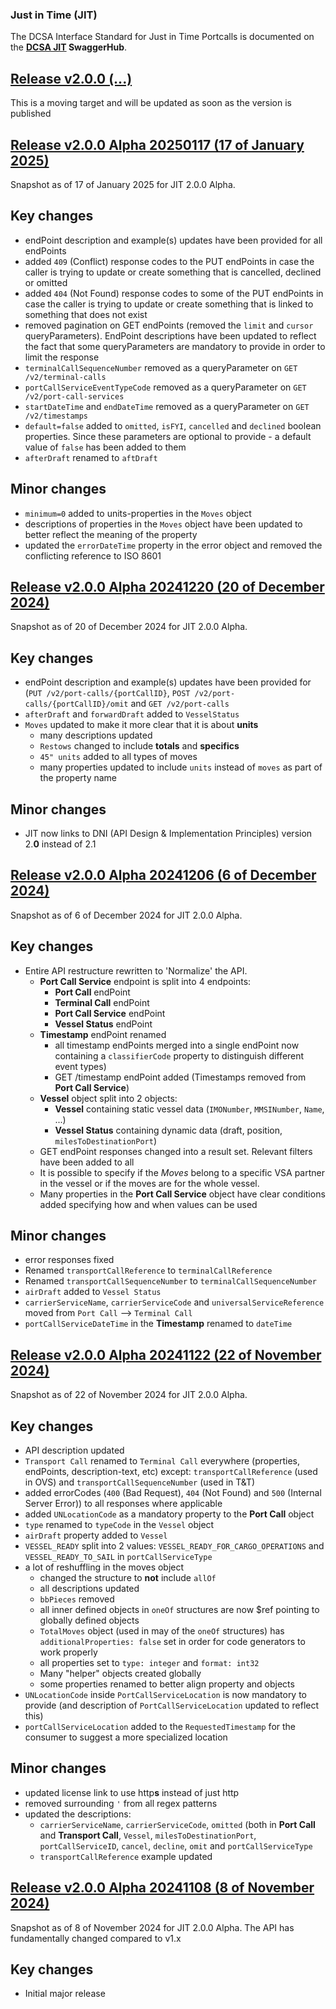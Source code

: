 ### Just in Time (JIT)

The DCSA Interface Standard for Just in Time Portcalls is documented on the **[DCSA JIT](https://app.swaggerhub.com/apis/dcsaorg/DCSA_JIT) SwaggerHub**.

<a name="v200"></a>[Release v2.0.0 (...)](https://app.swaggerhub.com/apis-docs/dcsaorg/DCSA_JIT/2.0.0)
---
This is a moving target and will be updated as soon as the version is published

<a name="v200A20250117"></a>[Release v2.0.0 Alpha 20250117 (17 of January 2025)](https://app.swaggerhub.com/apis-docs/dcsaorg/DCSA_JIT/2.0.0-Alpha-20250117)
---
Snapshot as of 17 of January 2025 for JIT 2.0.0 Alpha.
## Key changes
- endPoint description and example(s) updates have been provided for all endPoints
- added `409` (Conflict) response codes to the PUT endPoints in case the caller is trying to update or create something that is cancelled, declined or omitted
- added `404` (Not Found) response codes to some of the PUT endPoints in case the caller is trying to update or create something that is linked to something that does not exist
- removed pagination on GET endPoints (removed the `limit` and `cursor` queryParameters). EndPoint descriptions have been updated to reflect the fact that some queryParameters are mandatory to provide in order to limit the response
- `terminalCallSequenceNumber` removed as a queryParameter on `GET /v2/terminal-calls`
- `portCallServiceEventTypeCode` removed as a queryParameter on `GET /v2/port-call-services`
- `startDateTime` and `endDateTime` removed as a queryParameter on `GET /v2/timestamps`
- `default=false` added to `omitted`, `isFYI`, `cancelled` and `declined` boolean properties. Since these parameters are optional to provide - a default value of `false` has been added to them
- `afterDraft` renamed to `aftDraft`

## Minor changes
- `minimum=0` added to units-properties in the `Moves` object
- descriptions of properties in the `Moves` object have been updated to better reflect the meaning of the property
- updated the `errorDateTime` property in the error object and removed the conflicting reference to ISO 8601

<a name="v200A20241220"></a>[Release v2.0.0 Alpha 20241220 (20 of December 2024)](https://app.swaggerhub.com/apis-docs/dcsaorg/DCSA_JIT/2.0.0-Alpha-20241220)
---
Snapshot as of 20 of December 2024 for JIT 2.0.0 Alpha.
## Key changes
- endPoint description and example(s) updates have been provided for (`PUT /v2/port-calls/{portCallID}`, `POST /v2/port-calls/{portCallID}/omit` and `GET /v2/port-calls`
- `afterDraft` and `forwardDraft` added to `VesselStatus`
- `Moves` updated to make it more clear that it is about **units**
  - many descriptions updated
  - `Restows` changed to include **totals** and **specifics**
  - `45" units` added to all types of moves
  - many properties updated to include `units` instead of `moves` as part of the property name

## Minor changes
- JIT now links to DNI (API Design & Implementation Principles) version 2.**0** instead of 2.1

<a name="v200A20241206"></a>[Release v2.0.0 Alpha 20241206 (6 of December 2024)](https://app.swaggerhub.com/apis-docs/dcsaorg/DCSA_JIT/2.0.0-Alpha-20241206)
---
Snapshot as of 6 of December 2024 for JIT 2.0.0 Alpha.
## Key changes
- Entire API restructure rewritten to 'Normalize' the API.
  - **Port Call Service** endpoint is split into 4 endpoints:
    - **Port Call** endPoint
    - **Terminal Call** endPoint
    - **Port Call Service** endPoint
    - **Vessel Status** endPoint
  - **Timestamp** endPoint renamed
    - all timestamp endPoints merged into a single endPoint now containing a `classifierCode` property to distinguish different event types)
    - GET /timestamp endPoint added (Timestamps removed from **Port Call Service**)
  - **Vessel** object split into 2 objects:
    - **Vessel** containing static vessel data (`IMONumber`, `MMSINumber`, `Name`, ...)
    - **Vessel Status** containing dynamic data (draft, position, `milesToDestinationPort`)
  - GET endPoint responses changed into a result set. Relevant filters have been added to all
  - It is possible to specify if the *Moves* belong to a specific VSA partner in the vessel or if the moves are for the whole vessel. 
  - Many properties in the **Port Call Service** object have clear conditions added specifying how and when values can be used

## Minor changes
  - error responses fixed
  - Renamed `transportCallReference` to `terminalCallReference`
  - Renamed `transportCallSequenceNumber` to `terminalCallSequenceNumber`
  - `airDraft` added to `Vessel Status`
  - `carrierServiceName`, `carrierServiceCode` and `universalServiceReference` moved from `Port Call` --> `Terminal Call`
  - `portCallServiceDateTime` in the **Timestamp** renamed to `dateTime`

<a name="v200A20241122"></a>[Release v2.0.0 Alpha 20241122 (22 of November 2024)](https://app.swaggerhub.com/apis-docs/dcsaorg/DCSA_JIT/2.0.0-Alpha-20241122)
---
Snapshot as of 22 of November 2024 for JIT 2.0.0 Alpha.
## Key changes
- API description updated
- `Transport Call` renamed to `Terminal Call` everywhere (properties, endPoints, description-text, etc) except: `transportCallReference` (used in OVS) and `transportCallSequenceNumber` (used in T&T)
- added errorCodes (`400` (Bad Request), `404` (Not Found) and `500` (Internal Server Error)) to all responses where applicable
- added `UNLocationCode` as a mandatory property to the **Port Call** object
- `type` renamed to `typeCode` in the `Vessel` object
- `airDraft` property added to `Vessel`
- `VESSEL_READY` split into 2 values: `VESSEL_READY_FOR_CARGO_OPERATIONS` and `VESSEL_READY_TO_SAIL` in `portCallServiceType`
- a lot of reshuffling in the moves object
  - changed the structure to **not** include `allOf`
  - all descriptions updated
  - `bbPieces` removed
  - all inner defined objects in `oneOf` structures are now $ref pointing to globally defined objects
  - `TotalMoves` object (used in may of the `oneOf` structures) has `additionalProperties: false` set in order for code generators to work properly
  - all properties set to `type: integer` and `format: int32`
  - Many "helper" objects created globally
  - some properties renamed to better align property and objects
- `UNLocationCode` inside `PortCallServiceLocation` is now mandatory to provide (and description of `PortCallServiceLocation` updated to reflect this)
- `portCallServiceLocation` added to the `RequestedTimestamp` for the consumer to suggest a more specialized location

## Minor changes
- updated license link to use http**s** instead of just http
- removed surrounding `'` from all regex patterns
- updated the descriptions:
  - `carrierServiceName`, `carrierServiceCode`, `omitted` (both in **Port Call** and **Transport Call**, `Vessel`, `milesToDestinationPort`, `portCallServiceID`, `cancel`, `decline`, `omit` and `portCallServiceType`
  - `transportCallReference` example updated

<a name="v200A20241108"></a>[Release v2.0.0 Alpha 20241108 (8 of November 2024)](https://app.swaggerhub.com/apis-docs/dcsaorg/DCSA_JIT/2.0.0-Alpha-20241108)
---
Snapshot as of 8 of November 2024 for JIT 2.0.0 Alpha. The API has fundamentally changed compared to v1.x
## Key changes
- Initial major release

